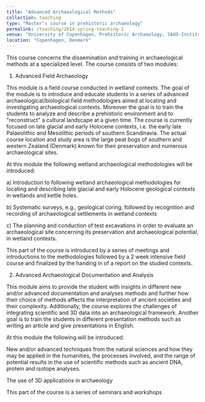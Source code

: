 ```yaml
---
title: "Advanced Archaeological Methods"
collection: teaching
type: "Master's course in prehistoric archaeology"
permalink: /teaching/2014-spring-teaching-1
venue: "University of Copenhagen, Prehistoric Archaeology, SAXO-Institute."
location: "Copenhagen, Denmark"
---
```


This course concerns the dissemination and training in archaeological methods at a specialized level. The course consists of two modules:

 

1) Advanced Field Archaeology

 

This module is a field course conducted in wetland contexts. The goal of the module is to introduce and educate students in a series of advanced archaeological/biological field methodologies aimed at locating and investigating archaeological contexts. Moreover the goal is to train the students to analyze and describe a prehistoric environment and to "reconstruct" a cultural landscape at a given time. The course is currently focused on late glacial and early Holocene contexts, i.e. the early late Palaeolithic and Mesolithic periods of southern Scandinavia. The actual course location and study area is the large peat bogs of southern and western Zealand (Denmark) known for their preservation and numerous archaeological sites.

 

At this module the following wetland archaeological methodologies will be introduced:

 

a) Introduction to following wetland archaeological methodologies for locating and describing late glacial and early Holocene geological contexts in wetlands and kettle holes.

 

b) Systematic surveys, e.g., geological coring, followed by recognition and recording of archaeological settlements in wetland contexts

 

c) The planning and conduction of test excavations in order to evaluate an archaeological site concerning its preservation and archaeological potential, in wetland contexts.

 

This part of the course is introduced by a series of meetings and introductions to the methodologies followed by a 2 week intensive field course and finalized by the handing in of a report on the studied contexts.

 

 

2) Advanced Archaeological Documentation and Analysis

This module aims to provide the student with insights in different new and/or advanced documentation and analyses methods and further how their choice of methods affects the interpretation of ancient societies and their complexity. Additionally, the course explores the challenges of integrating scientific and 3D data into an archaeological framework. Another goal is to train the students in different presentation methods such as writing an article and give presentations in English.

 

At this module the following will be introduced:

New and/or advanced techniques from the natural sciences and how they may be applied in the humanities, the processes involved, and the range of potential results in the use of scientific methods such as ancient DNA, protein and isotope analyses.

The use of 3D applications in archaeology

 

This part of the course is a series of seminars and workshops

